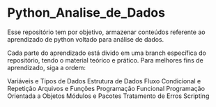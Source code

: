 # Python_Analise_de_Dados
Esse repositório tem por objetivo, armazenar conteúdos referente ao aprendizado de python voltado para análise de dados.

Cada parte do aprendizado está divido em uma branch específica do repositório, tendo o material teórico e prático.
Para melhores fins de aprendizado, siga a ordem:

Variáveis e Tipos de Dados
Estrutura de Dados
Fluxo Condicional e Repetição
Arquivos e Funções
Programação Funcional
Programação Orientada a Objetos
Módulos e Pacotes
Tratamento de Erros
Scripting

